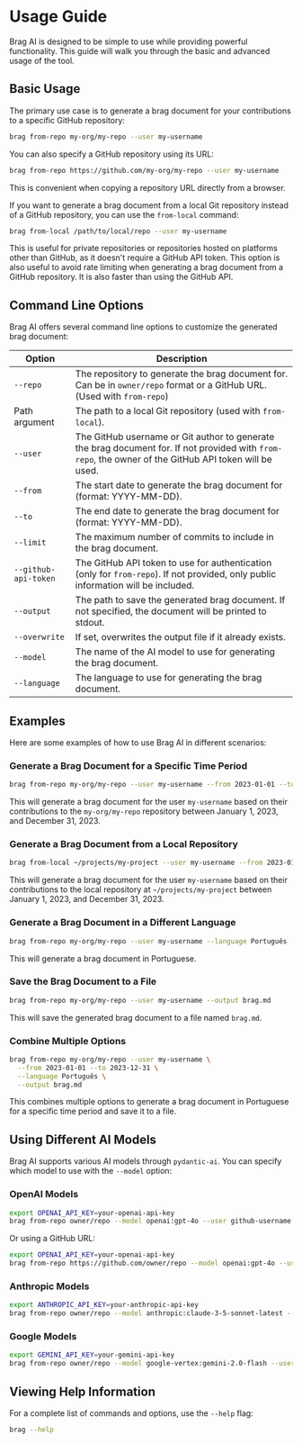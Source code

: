 # Usage Guide

Brag AI is designed to be simple to use while providing powerful functionality. This guide will walk you through the basic and advanced usage of the tool.

## Basic Usage

The primary use case is to generate a brag document for your contributions to a specific GitHub repository:

```bash
brag from-repo my-org/my-repo --user my-username
```

You can also specify a GitHub repository using its URL:

```bash
brag from-repo https://github.com/my-org/my-repo --user my-username
```

This is convenient when copying a repository URL directly from a browser.

If you want to generate a brag document from a local Git repository instead of a GitHub repository, you can use the `from-local` command:

```bash
brag from-local /path/to/local/repo --user my-username
```

This is useful for private repositories or repositories hosted on platforms other than GitHub, as it doesn't require a GitHub API token.
This option is also useful to avoid rate limiting when generating a brag document from a GitHub repository. It is also faster than using the GitHub API.

## Command Line Options

Brag AI offers several command line options to customize the generated brag document:

| Option               | Description                                                                                                                                            |
| -------------------- | ------------------------------------------------------------------------------------------------------------------------------------------------------ |
| `--repo`             | The repository to generate the brag document for. Can be in `owner/repo` format or a GitHub URL. (Used with `from-repo`)                               |
| Path argument        | The path to a local Git repository (used with `from-local`).                                                                                           |
| `--user`             | The GitHub username or Git author to generate the brag document for. If not provided with `from-repo`, the owner of the GitHub API token will be used. |
| `--from`             | The start date to generate the brag document for (format: YYYY-MM-DD).                                                                                 |
| `--to`               | The end date to generate the brag document for (format: YYYY-MM-DD).                                                                                   |
| `--limit`            | The maximum number of commits to include in the brag document.                                                                                         |
| `--github-api-token` | The GitHub API token to use for authentication (only for `from-repo`). If not provided, only public information will be included.                      |
| `--output`           | The path to save the generated brag document. If not specified, the document will be printed to stdout.                                                |
| `--overwrite`        | If set, overwrites the output file if it already exists.                                                                                               |
| `--model`            | The name of the AI model to use for generating the brag document.                                                                                      |
| `--language`         | The language to use for generating the brag document.                                                                                                  |

## Examples

Here are some examples of how to use Brag AI in different scenarios:

### Generate a Brag Document for a Specific Time Period

```bash
brag from-repo my-org/my-repo --user my-username --from 2023-01-01 --to 2023-12-31
```

This will generate a brag document for the user `my-username` based on their contributions to the `my-org/my-repo` repository between January 1, 2023, and December 31, 2023.

### Generate a Brag Document from a Local Repository

```bash
brag from-local ~/projects/my-project --user my-username --from 2023-01-01 --to 2023-12-31
```

This will generate a brag document for the user `my-username` based on their contributions to the local repository at `~/projects/my-project` between January 1, 2023, and December 31, 2023.

### Generate a Brag Document in a Different Language

```bash
brag from-repo my-org/my-repo --user my-username --language Português
```

This will generate a brag document in Portuguese.

### Save the Brag Document to a File

```bash
brag from-repo my-org/my-repo --user my-username --output brag.md
```

This will save the generated brag document to a file named `brag.md`.

### Combine Multiple Options

```bash
brag from-repo my-org/my-repo --user my-username \
  --from 2023-01-01 --to 2023-12-31 \
  --language Português \
  --output brag.md
```

This combines multiple options to generate a brag document in Portuguese for a specific time period and save it to a file.

## Using Different AI Models

Brag AI supports various AI models through `pydantic-ai`. You can specify which model to use with the `--model` option:

### OpenAI Models

```bash
export OPENAI_API_KEY=your-openai-api-key
brag from-repo owner/repo --model openai:gpt-4o --user github-username
```

Or using a GitHub URL:

```bash
export OPENAI_API_KEY=your-openai-api-key
brag from-repo https://github.com/owner/repo --model openai:gpt-4o --user github-username
```

### Anthropic Models

```bash
export ANTHROPIC_API_KEY=your-anthropic-api-key
brag from-repo owner/repo --model anthropic:claude-3-5-sonnet-latest --user github-username
```

### Google Models

```bash
export GEMINI_API_KEY=your-gemini-api-key
brag from-repo owner/repo --model google-vertex:gemini-2.0-flash --user github-username
```

## Viewing Help Information

For a complete list of commands and options, use the `--help` flag:

```bash
brag --help
```
